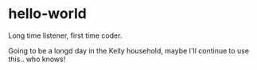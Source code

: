 # hello-world

Long time listener, first time coder. 

Going to be a longd day in the Kelly household, maybe I'll continue to use this.. who knows!
